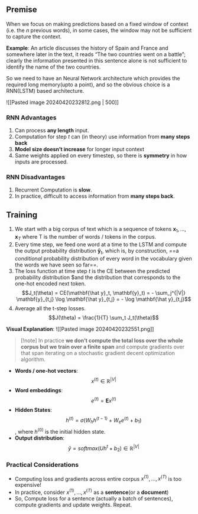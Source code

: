 ## Premise
When we focus on making predictions based on a fixed window of context (i.e. the $n$ previous words), in some cases, the window may not be sufficient to capture the context.

**Example**:  An article discusses the history of Spain and France and somewhere later in the text, it reads “The two countries went on a battle”; clearly the information presented in this sentence alone is not sufficient to identify the name of the two countries.

So we need to have an Neural Network architecture which provides the required long memory(upto a point), and so the obvious choice is a RNN(LSTM) based architecture.

![[Pasted image 20240420232812.png | 500]]


### RNN Advantages
1. Can process **any length** input.
2. Computation for step $t$ can (in theory) use information from **many steps back**
3. **Model size doesn’t increase** for longer input context
4. Same weights applied on every timestep, so there is **symmetry** in how inputs are processed.

### RNN Disadvantages
1. Recurrent Computation is **slow**.
2. In practice, difficult to access information from **many steps back**.

## Training

1. We start with a big corpus of text which is a sequence of tokens $\mathbf x_1, ..., \mathbf x_{T}$ where T is the number of words / tokens in the corpus.
2. Every time step, we feed one word at a time to the LSTM and compute the output probability distribution $\mathbf{\hat  y}_t$, which is, by construction, ==a _conditional_ probability distribution of every word in the vocabulary given the words we have seen so far==.
3. The loss function at time step $t$ is the CE between the predicted probability distribution $and the distribution that corresponds to the one-hot encoded next token. $$J_t(\theta) = CE(\mathbf{\hat  y}_t, \mathbf{y}_t) = - \sum_j^{|V|} \mathbf{y}_{t,j} \log \mathbf{\hat y}_{t,j} = - \log \mathbf{\hat y}_{t,j}$$
4. Average all the t-step losses. 
$$J(\theta) = \frac{1}{T} \sum_t J_t(\theta)$$

**Visual Explanation**:
![[Pasted image 20240420232551.png]]

> [!note] In practice **we don’t compute the total loss over the whole corpus but we train over a finite span** and compute gradients over that span iterating on a stochastic gradient decent optimization algorithm.

- **Words / one-hot vectors**: $$ x^{(t)} \in  \mathbb R^{|V|}$$ 
- **Word embeddings**: $$e^{(t)} = \mathbf Ex^{(t)}$$
- **Hidden States**: $$h^{(t)} = \sigma(W_{h}h^{(t-1)} + W_{e}e^{(t)} + b_{1})$$, where  $h^{(0)}$ is the initial hidden state.
- **Output distribution**: $$\hat y = softmax(Uh^{t} + b_{2}) \in \mathbb R^{|V|}$$
### Practical Considerations
- Computing loss and gradients across entire corpus $x^{(1)}, \dots ,x^{(T)}$ is too expensive!
- In practice, consider $x^{(1)}, \dots ,x^{(T)}$ as a **sentence**(or a **document**)
- So, Compute loss for a sentence (actually a batch of sentences), compute gradients and update weights. Repeat.





